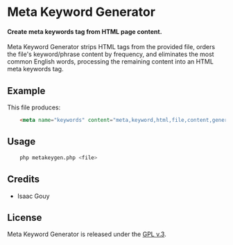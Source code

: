 
# Meta Keyword Generator

#### Create meta keywords tag from HTML page content.


Meta Keyword Generator strips HTML tags from the provided file, orders the file's keyword/phrase content by frequency, and eliminates the most common English words, processing the remaining content into an HTML meta keywords tag.


## Example

This file produces:

```html
    <meta name="keywords" content="meta,keyword,html,file,content,generator,php,gpl,tag,keywords,meta keyword,keywords tag">
```


## Usage

```bash
    php metakeygen.php <file>
```


## Credits

+ Isaac Gouy


## License

Meta Keyword Generator is released under the [GPL v.3](https://www.gnu.org/licenses/gpl-3.0.html).
